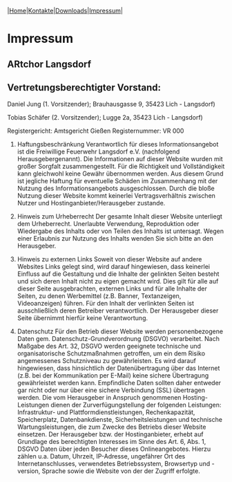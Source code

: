 |[Home](index.md)|[Kontakte](kontakte.md)|[Downloads](downloads.md)|[Impressum](impressum.md)|

# Impressum

## ARtchor Langsdorf

## Vertretungsberechtigter Vorstand:

Daniel Jung (1. Vorsitzender);  Brauhausgasse 9, 35423 Lich - Langsdorf)

Tobias Schäfer (2. Vorsitzender);  Lugge 2a, 35423 Lich - Langsdorf)

Registergericht: Amtsgericht Gießen
Registernummer: VR 000

1. Haftungsbeschränkung
Verantwortlich für dieses Informationsangebot ist die Freiwillige Feuerwehr Langsdorf e.V. (nachfolgend Herausgebergenannt). Die Informationen auf dieser Website wurden mit großer Sorgfalt zusammengestellt. Für die Richtigkeit und Vollständigkeit kann gleichwohl keine Gewähr übernommen werden. Aus diesem Grund ist jegliche Haftung für eventuelle Schäden im Zusammenhang mit der Nutzung des Informationsangebots ausgeschlossen. Durch die bloße Nutzung dieser Website kommt keinerlei Vertragsverhältnis zwischen Nutzer und Hostinganbieter/Herausgeber zustande.

2. Hinweis zum Urheberrecht
Der gesamte Inhalt dieser Website unterliegt dem Urheberrecht. Unerlaubte Verwendung, Reproduktion oder Wiedergabe des Inhalts oder von Teilen des Inhalts ist untersagt. Wegen einer Erlaubnis zur Nutzung des Inhalts wenden Sie sich bitte an den Herausgeber.

3. Hinweis zu externen Links
Soweit von dieser Website auf andere Websites Links gelegt sind, wird darauf hingewiesen, dass keinerlei Einfluss auf die Gestaltung und die Inhalte der gelinkten Seiten besteht und sich deren Inhalt nicht zu eigen gemacht wird. Dies gilt für alle auf dieser Seite ausgebrachten, externen Links und für alle Inhalte der Seiten, zu denen Werbemittel (z.B. Banner, Textanzeigen, Videoanzeigen) führen. Für den Inhalt der verlinkten Seiten ist ausschließlich deren Betreiber verantwortlich. Der Herausgeber dieser Seite übernimmt hierfür keine Verantwortung.

4. Datenschutz
Für den Betrieb dieser Website werden personenbezogene Daten gem. Datenschutz-Grundverordnung (DSGVO) verarbeitet.
Nach Maßgabe des Art. 32, DSGVO werden geeignete technische und organisatorische Schutzmaßnahmen getroffen, um ein dem Risiko angemessenes Schutzniveau zu gewährleisten. Es wird darauf hingewiesen, dass hinsichtlich der Datenübertragung über das Internet (z.B. bei der Kommunikation per E-Mail) keine sichere Übertragung gewährleistet werden kann. Empfindliche Daten sollten daher entweder gar nicht oder nur über eine sichere Verbindung (SSL) übertragen werden.
Die vom Herausgeber in Anspruch genommenen Hosting-Leistungen dienen der Zurverfügungstellung der folgenden Leistungen: Infrastruktur- und Plattformdienstleistungen, Rechenkapazität, Speicherplatz, Datenbankdienste, Sicherheitsleistungen und technische Wartungsleistungen, die zum Zwecke des Betriebs dieser Website einsetzen.
Der Herausgeber bzw. der Hostinganbieter, erhebt auf Grundlage des berechtigten Interesses im Sinne des Art. 6, Abs. 1, DSGVO Daten über jeden Besucher dieses Onlineangebotes. Hierzu zählen u.a. Datum, Uhrzeit, IP-Adresse, ungefährer Ort des Internetanschlusses, verwendetes Betriebssystem, Browsertyp und -version, Sprache sowie die Website von der der Zugriff erfolgte.
